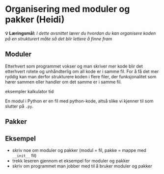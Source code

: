 Organisering med moduler og pakker (Heidi)
=========================================================================


**💡 Læringsmål:** _I dette avsnittet lærer du hvordan du kan organisere koden på en strukturert måte så det blir lettere å finne fram_

## Moduler

Etterhvert som programmet vokser og man skriver mer kode blir det etterhvert
rotete og unhåndterlig om all kode er i samme fil. For å få det mer ryddig kan man derfor strukturere koden i flere filer, der funksjonalitet som hører sammen eller handler om det samme er i samme fil. 

eksempler 
kalkulator
tid


En modul i Python er en fil med python-kode, altså slike vi kjenner til som slutter på `.py`.

## Pakker

## Eksempel

* skriv noe om moduler og pakker (modul = fil, pakke = mappe med `__init__` fil)
* trekk leseren gjennom et eksempel for moduler og pakker
* skriv om programmet man jobber med til å bruker moduler og pakker
